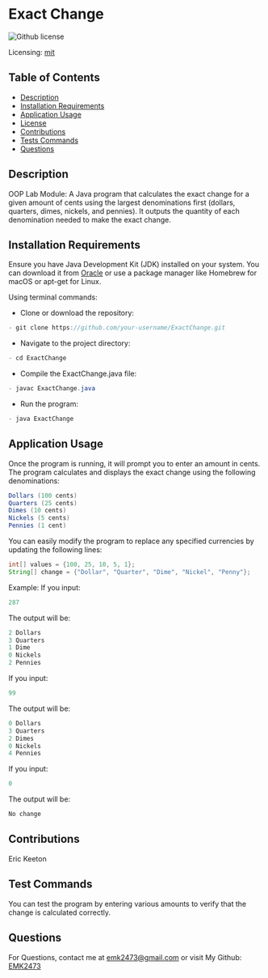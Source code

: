 # Exact Change
![Github license](https://img.shields.io/badge/mit-blue.svg)
 
 Licensing: [mit](https://choosealicense.com/licenses/mit/)

## Table of Contents
- [Description](#description)
- [Installation Requirements](#installation-requirements)
- [Application Usage](#application-usage)
- [License](#licensing-information)
- [Contributions](#contributions)
- [Tests Commands](#tests-commands)
- [Questions](#questions)
## Description
OOP Lab Module: A Java program that calculates the exact change for a given amount of cents using the largest denominations first (dollars, quarters, dimes, nickels, and pennies). It outputs the quantity of each denomination needed to make the exact change.

## Installation Requirements
Ensure you have Java Development Kit (JDK) installed on your system. You can download it from [Oracle](https://www.oracle.com/java/technologies/downloads/) or use a package manager like Homebrew for macOS or apt-get for Linux. 

Using terminal commands: 

- Clone or download the repository: 
```Java 
- git clone https://github.com/your-username/ExactChange.git 
```

- Navigate to the project directory: 
```Java
- cd ExactChange 
```
- Compile the ExactChange.java file: 
```Java
- javac ExactChange.java 
```
- Run the program: 
```Java
- java ExactChange
```  


## Application Usage
Once the program is running, it will prompt you to enter an amount in cents. The program calculates and displays the exact change using the following denominations:  
```Java
Dollars (100 cents) 
Quarters (25 cents) 
Dimes (10 cents) 
Nickels (5 cents) 
Pennies (1 cent) 
```

You can easily modify the program to replace any specified currencies by updating the following lines:
```Java
int[] values = {100, 25, 10, 5, 1};
String[] change = {"Dollar", "Quarter", "Dime", "Nickel", "Penny"};
```

Example: If you input:
```Java
287
``` 
The output will be:
```Java
2 Dollars 
3 Quarters 
1 Dime 
0 Nickels 
2 Pennies 
```
If you input:
```Java
99
``` 
The output will be:
```Java 
0 Dollars 
3 Quarters 
2 Dimes 
0 Nickels 
4 Pennies 
```
If you input:
```Java
0
```
The output will be:
```Java
No change
```
## Contributions
Eric Keeton

## Test Commands
You can test the program by entering various amounts to verify that the change is calculated correctly.

## Questions
For Questions, contact me at emk2473@gmail.com or visit My Github: [EMK2473](https://github.com/EMK2473)